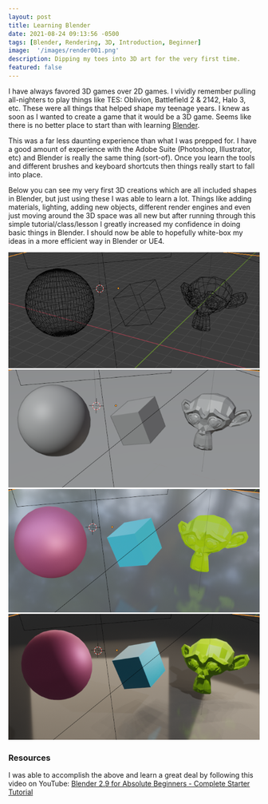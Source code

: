 ```yaml
---
layout: post
title: Learning Blender
date: 2021-08-24 09:13:56 -0500
tags: [Blender, Rendering, 3D, Introduction, Beginner]
image:  '/images/render001.png'
description: Dipping my toes into 3D art for the very first time. 
featured: false
---
```


I have always favored 3D games over 2D games. I vividly remember pulling all-nighters to play things like TES: Oblivion, Battlefield 2 & 2142, Halo 3, etc. These were all things that helped shape my teenage years. I knew as soon as I wanted to create a game that it would be a 3D game. Seems like there is no better place to start than with learning [Blender](https://www.blender.org). 

This was a far less daunting experience than what I was prepped for. I have a good amount of experience with the Adobe Suite (Photoshop, Illustrator, etc) and Blender is really the same thing (sort-of). Once you learn the tools and different brushes and keyboard shortcuts then things really start to fall into place. 

Below you can see my very first 3D creations which are all included shapes in Blender, but just using these I was able to learn a lot. Things like adding materials, lighting, adding new objects, different render engines and even just moving around the 3D space was all new but after running through this simple tutorial/class/lesson I greatly increased my confidence in doing basic things in Blender. I should now be able to hopefully white-box my ideas in a more efficient way in Blender or UE4. 

  <div class="gallery-box">
    <div class="gallery">
      <img src="/images/blender00.png">
    </div>
  </div>
  <div class="gallery-box">
    <div class="gallery">
      <img src="/images/blender01.png">
    </div>
  </div>
  <div class="gallery-box">
    <div class="gallery">
      <img src="/images/blender02.png">
    </div>
  </div>
  <div class="gallery-box">
    <div class="gallery">
      <img src="/images/blender03.png">
    </div>
  </div>


### Resources

I was able to accomplish the above and learn a great deal by following this video on YouTube:
[Blender 2.9 for Absolute Beginners - Complete Starter Tutorial](https://www.youtube.com/watch?v=bB3qtedwbSI)
